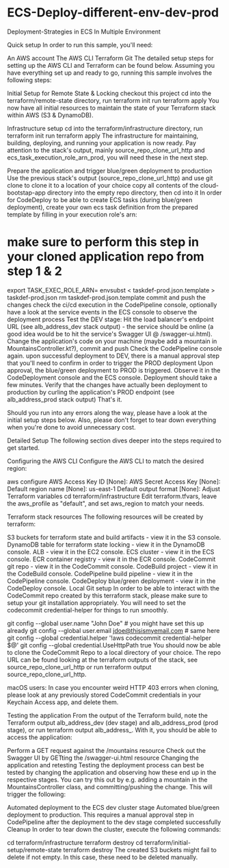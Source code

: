 # ECS-Deploy-different-env-dev-prod
Deployment-Strategies in ECS In Multiple Environment

Quick setup 
In order to run this sample, you'll need:

An AWS account
The AWS CLI
Terraform
Git
The detailed setup steps for setting up the AWS CLI and Terraform can be found below. Assuming you have everything set up and ready to go, running this sample involves the following steps:

Initial Setup for Remote State & Locking
checkout this project
cd into the terraform/remote-state directory, run terraform init
run terraform apply
You now have all initial resources to maintain the state of your Terraform stack within AWS (S3 & DynamoDB).

Infrastructure setup
cd into the terraform/infrastructure directory, run terraform init
run terraform apply
The infrastructure for maintaining, building, deploying, and running your application is now ready. Pay attention to the stack's output, mainly source_repo_clone_url_http and ecs_task_execution_role_arn_prod, you will need these in the next step.

Prepare the application and trigger blue/green deployment to production
Use the previous stack's output (source_repo_clone_url_http) and use git clone <url> to clone it to a location of your choice
copy all contents of the cloud-bootstap-app directory into the empty repo directory, then cd into it
In order for CodeDeploy to be able to create ECS tasks (during blue/green deployment), create your own ecs task definition from the prepared template by filling in your execution role's arn:
# make sure to perform this step in your cloned application repo from step 1 & 2
export TASK_EXEC_ROLE_ARN=<your-prod-exec-role-arn-from-terraform-output>
envsubst < taskdef-prod.json.template > taskdef-prod.json
rm taskdef-prod.json.template
commit and push the changes
check the ci/cd execution in the CodePipeline console, optionally have a look at the service events in the ECS console to observe the deployment process
Test the DEV stage: Hit the load balancer's endpoint URL (see alb_address_dev stack output) - the service should be online (a good idea would be to hit the service's Swagger UI @ /swagger-ui.html).
Change the application's code on your machine (maybe add a mountain in MountainsController.kt?), commit and push
Check the CodePipeline console again. upon successful deployment to DEV, there is a manual approval step that you'll need to confirm in order to trigger the PROD deployment
Upon approval, the blue/green deployment to PROD is triggered. Observe it in the CodeDeployment console and the ECS console. Deployment should take a few minutes.
Verify that the changes have actually been deployment to production by curling the application's PROD endpoint (see alb_address_prod stack output)
That's it.

Should you run into any errors along the way, please have a look at the initial setup steps below. Also, please don't forget to tear down everything when you're done to avoid unnecessary cost.

Detailed Setup
The following section dives deeper into the steps required to get started.

Configuring the AWS CLI
Configure the AWS CLI to match the desired region:

aws configure
AWS Access Key ID [None]: 
AWS Secret Access Key [None]: 
Default region name [None]: us-east-1
Default output format [None]: 
Adjust Terraform variables
cd terraform/infrastructure
Edit terraform.tfvars, leave the aws_profile as "default", and set aws_region to match your needs.

Terraform stack resources
The following resources will be created by terraform:

S3 buckets for terraform state and build artifacts - view it in the S3 console.
DynamoDB table for terraform state locking - view it in the DynamoDB console.
ALB - view it in the EC2 console.
ECS cluster - view it in the ECS console.
ECR container registry - view it in the ECR console.
CodeCommit git repo - view it in the CodeCommit console.
CodeBuild project - view it in the CodeBuild console.
CodePipeline build pipeline - view it in the CodePipeline console.
CodeDeploy blue/green deployment - view it in the CodeDeploy console.
Local Git setup
In order to be able to interact with the CodeCommit repo created by this terraform stack, please make sure to setup your git installation appropriately. You will need to set the codecommit credential-helper for things to run smoothly.

git config --global user.name "John Doe" # you might have set this up already
git config --global user.email jdoe@thisismyemail.com # same here
git config --global credential.helper '!aws codecommit credential-helper $@'
git config --global credential.UseHttpPath true
You should now be able to clone the CodeCommit Repo to a local directory of your choice. The repo URL can be found looking at the terraform outputs of the stack, see source_repo_clone_url_http or run terraform output source_repo_clone_url_http.

macOS users: In case you encounter weird HTTP 403 errors when cloning, please look at any previously stored CodeCommit credentials in your Keychain Access app, and delete them.

Testing the application
From the output of the Terraform build, note the Terraform output alb_address_dev (dev stage) and alb_address_prod (prod stage), or run terraform output alb_address_<stage>. With it, you should be able to access the application:

Perform a GET request against the <your-alb-address-here>/mountains resource
Check out the Swagger UI by GETting the <your-alb-address-here>/swagger-ui.html resource
Changing the application and retesting
Testing the deployment process can best be tested by changing the application and observing how these end up in the respective stages. You can try this out by e.g. adding a mountain in the MountainsController class, and committing/pushing the change. This will trigger the following:

Automated deployment to the ECS dev cluster stage
Automated blue/green deployment to production. This requires a manual approval step in CodePipeline after the deployment to the dev stage completed successfully
Cleanup
In order to tear down the cluster, execute the following commands:

cd terraform/infrastructure
terraform destroy
cd terraform/initial-setup/remote-state
terraform destroy
The created S3 buckets might fail to delete if not empty. In this case, these need to be deleted manually. 
